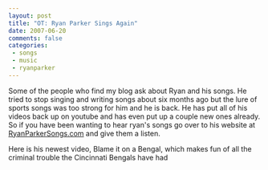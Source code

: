```yaml
---
layout: post
title: "OT: Ryan Parker Sings Again"
date: 2007-06-20
comments: false
categories:
 - songs
 - music
 - ryanparker
---
```

Some of the people who find my blog ask about Ryan and his songs. He tried to
stop singing and writing songs about six months ago but the lure of sports
songs was too strong for him and he is back. He has put all of his videos back
up on youtube and has even put up a couple new ones already. So if you have
been wanting to hear ryan's songs go over to his website at
[RyanParkerSongs.com](http://ryanparkersongs.com) and give them a listen.  
  
Here is his newest video, Blame it on a Bengal, which makes fun of all the
criminal trouble the Cincinnati Bengals have had  
  

